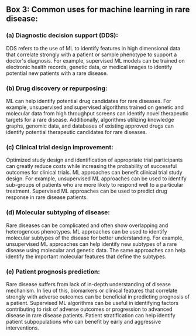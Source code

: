 ## Box 3: Common uses for machine learning in rare disease:

### (a) Diagnostic decision support (DDS): 
DDS refers to the use of ML to identify features in high dimensional data that correlate strongly with a patient or sample phenotype to support a doctor's diagnosis. For example, supervised ML models can be trained on electronic health records, genetic data, or medical images to identify potential new patients with a rare disease.

### (b) Drug discovery or repurposing: 
ML can help identify potential drug candidates for rare diseases. For example, unsupervised and supervised algorithms trained on genetic and molecular data from high throughput screens can identify novel therapeutic targets for a rare disease. Additionally, algorithms utilizing knowledge graphs, genomic data, and databases of existing approved drugs can identify potential therapeutic candidates for rare diseases.

### (c) Clinical trial design improvement: 
Optimized study design and identification of appropriate trial participants can greatly reduce costs while increasing the probability of successful outcomes for clinical trials. ML approaches can benefit clinical trial study design. For example, unsupervised ML approaches can be used to identify sub-groups of patients who are more likely to respond well to a particular treatment. Supervised ML approaches can be used to predict drug response in rare disease patients.

### (d) Molecular subtyping of disease: 
Rare diseases can be complicated and often show overlapping and heterogenous phenotypes. ML approaches can be used to identify molecular subtypes of the disease for better understanding. For example, unsupervised ML approaches can help identify new subtypes of a rare disease using molecular and genetic data. The same approaches can help identify the important molecular features that define the subtypes. 

### (e) Patient prognosis prediction: 
Rare disease suffers from lack of in-depth understanding of disease mechanism. In lieu of this, biomarkers or clinical features that correlate strongly with adverse outcomes can be beneficial in predicting prognosis of a patient. Supervised ML algorithms can be useful in identifying factors contributing to risk of adverse outcomes or progression to advanced disease in rare disease patients. Patient stratification can help identify patient subpopulations who can benefit by early and aggressive interventions. 
